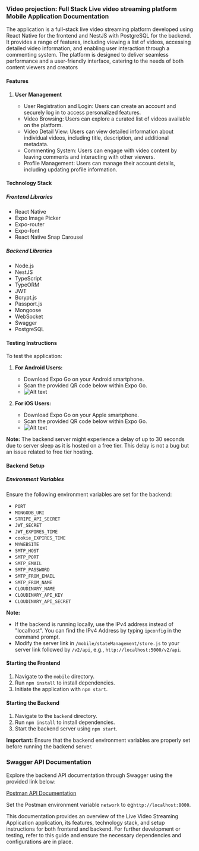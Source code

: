 <!-- @format -->

### **Video projection: Full Stack Live video streaming platform Mobile Application Documentation**

The application is a full-stack live video streaming platform developed using React Native for the frontend and NestJS with PostgreSQL for the backend. It provides a range of features, including viewing a list of videos, accessing detailed video information, and enabling user interaction through a commenting system. The platform is designed to deliver seamless performance and a user-friendly interface, catering to the needs of both content viewers and creators

#### Features

1. **User Management**

   - User Registration and Login: Users can create an account and securely log in to access personalized features.
   - Video Browsing: Users can explore a curated list of videos available on the platform.
   - Video Detail View: Users can view detailed information about individual videos, including title, description, and additional metadata.
   - Commenting System: Users can engage with video content by leaving comments and interacting with other viewers.
   - Profile Management: Users can manage their account details, including updating profile information.

#### Technology Stack

##### Frontend Libraries

- React Native
- Expo Image Picker
- Expo-router
- Expo-font
- React Native Snap Carousel

##### Backend Libraries

- Node.js
- NestJS
- TypeScript
- TypeORM
- JWT
- Bcrypt.js
- Passport.js
- Mongoose
- WebSocket
- Swagger
- PostgreSQL

#### Testing Instructions

To test the application:

1. **For Android Users:**

   - Download Expo Go on your Android smartphone.
   - Scan the provided QR code below within Expo Go.
   - ![Alt text](![image](https://github.com/user-attachments/assets/4864a94d-38db-4868-b981-51f6da5d332b)
)

2. **For iOS Users:**
   - Download Expo Go on your Apple smartphone.
   - Scan the provided QR code below within Expo Go.
   - ![Alt text](![image](https://github.com/user-attachments/assets/ced795b6-3a38-4cac-91ad-8567c1aebe07)
)

**Note:** The backend server might experience a delay of up to 30 seconds due to server sleep as it is hosted on a free tier. This delay is not a bug but an issue related to free tier hosting.

#### Backend Setup

##### Environment Variables

Ensure the following environment variables are set for the backend:

- `PORT`
- `MONGODB_URI`
- `STRIPE_API_SECRET`
- `JWT_SECRET`
- `JWT_EXPIRES_TIME`
- `cookie_EXPIRES_TIME`
- `MYWEBSITE`
- `SMTP_HOST`
- `SMTP_PORT`
- `SMTP_EMAIL`
- `SMTP_PASSWORD`
- `SMTP_FROM_EMAIL`
- `SMTP_FROM_NAME`
- `CLOUDINARY_NAME`
- `CLOUDINARY_API_KEY`
- `CLOUDINARY_API_SECRET`

**Note:**

- If the backend is running locally, use the IPv4 address instead of "localhost". You can find the IPv4 Address by typing `ipconfig` in the command prompt.
- Modify the server link in `/mobile/stateManagement/store.js` to your server link followed by `/v2/api`, e.g., `http://localhost:5000/v2/api`.

#### Starting the Frontend

1. Navigate to the `mobile` directory.
2. Run `npm install` to install dependencies.
3. Initiate the application with `npm start`.

#### Starting the Backend

1. Navigate to the `backend` directory.
2. Run `npm install` to install dependencies.
3. Start the backend server using `npm start`.

**Important:** Ensure that the backend environment variables are properly set before running the backend server.

### Swagger API Documentation

Explore the backend API documentation through Swagger using the provided link below:

[Postman API Documentation](https://video-protection-api-dev.dguhub.tech/documents)

Set the Postman environment variable `network` to eg`http://localhost:8000`.

This documentation provides an overview of the Live Video Streaming Application application, its features, technology stack, and setup instructions for both frontend and backend. For further development or testing, refer to this guide and ensure the necessary dependencies and configurations are in place.
